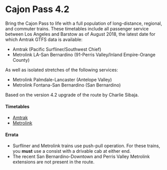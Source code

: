 # Cajon Pass 4.2

Bring the Cajon Pass to life with a full population of long-distance, regional,
and commuter trains. These timetables include all passenger service between Los
Angeles and Barstow as of August 2018, the latest date for which Amtrak GTFS data
is available:

* Amtrak (Pacific Surfliner/Southwest Chief)
* Metrolink LA-San Bernardino (91-Perris Valley/Inland Empire-Orange County)

As well as isolated stretches of the following services:

* Metrolink Palmdale-Lancaster (Antelope Valley)
* Metrolink Fontana-San Bernardino (San Bernardino)

Based on the version 4.2 upgrade of the route by Charlie Sibaja.

#### Timetables

* [Amtrak](https://web.archive.org/web/20180922164720/https://www.amtrak.com/content/dam/projects/dotcom/english/public/documents/timetables/Amtrak-System-Timetable-060118.pdf)
* [Metrolink](https://web.archive.org/web/20200424211524/https://metrolinktrains.com/globalassets/schedules/december2017_schedulechange.pdf)

#### Errata

* Surfliner and Metrolink trains use push-pull operation. For these trains, you
  **must** use a consist with a drivable cab at either end.
* The recent San Bernardino-Downtown and Perris Valley Metrolink extensions are
  not present in the route.
